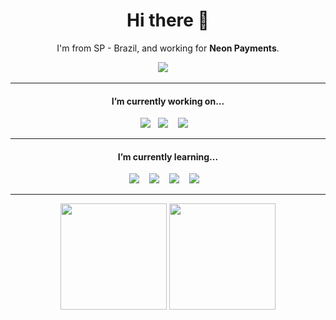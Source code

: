 <h1 align='center'> Hi there 👋</h1>

<p align='center'>
  I'm from SP - Brazil, and working for <b>Neon Payments</b>.
</p>

<p align='center'>
  <a href="https://www.linkedin.com/in/sahev/"><img src="https://img.shields.io/badge/linkedin-%230077B5.svg?&style=for-the-badge&logo=linkedin&logoColor=white" /></a>&nbsp;&nbsp;&nbsp;&nbsp;
</p>

<hr>

<h4 align='center'>I’m currently working on...</h4>

<p align='center'>
  <img src="https://img.shields.io/badge/.netcore%20-%23F7DF1E.svg?&style=for-the-badge&logo=.net&logoColor=white" />&nbsp;&nbsp;
  <img src="https://img.shields.io/badge/csharp%20-%234d97ff.svg?&style=for-the-badge&logo=.net&logoColor=white" />&nbsp;&nbsp;&nbsp;
  <img src="https://img.shields.io/badge/mssql%20-%23000000.svg?&style=for-the-badge&logo=sql&logoColor=white" />&nbsp;&nbsp;&nbsp;
  
</p>

<hr>

<h4 align='center'>I’m currently learning...</h4>

<p align='center'>
   <img src="https://img.shields.io/badge/VueJs%20-%23e34f26.svg?&style=for-the-badge&logo=vue.js&color=green&logoColor=white" />&nbsp;&nbsp;&nbsp;
   <img src="https://img.shields.io/badge/node.js%20-%23339933.svg?&style=for-the-badge&logo=node.js&logoColor=white" />&nbsp;&nbsp;&nbsp;
   <img src="https://img.shields.io/badge/nestjs%20-%23e34f26.svg?&style=for-the-badge&logo=nestjs&color=green&logoColor=white" />&nbsp;&nbsp;&nbsp;
   <img src="https://img.shields.io/badge/Docker%20-%234d97ff.svg?&style=for-the-badge&logo=Docker&logoColor=white" />&nbsp;&nbsp;&nbsp; 
</p>


<hr>

<p align="center">
    <img height="170" src="https://github-readme-stats.vercel.app/api?username=sahev&show_icons=true&title_color=9400D3&icon_color=79ff97&text_color=9f9f9f&bg_color=151515" />
    <img height="170" src="https://github-readme-stats.vercel.app/api/top-langs/?username=sahev&layout=compact&title_color=fff&text_color=fff&bg_color=151515" />
</p>
